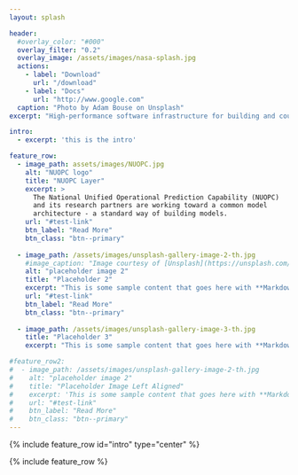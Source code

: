 ```yaml
---
layout: splash

header:
  #overlay_color: "#000"
  overlay_filter: "0.2"
  overlay_image: /assets/images/nasa-splash.jpg
  actions:
    - label: "Download"
      url: "/download"
    - label: "Docs"
      url: "http://www.google.com"
  caption: "Photo by Adam Bouse on Unsplash"
excerpt: "High-performance software infrastructure for building and coupling weather, climate, and related Earth science applications."

intro: 
  - excerpt: 'this is the intro'

feature_row:
  - image_path: assets/images/NUOPC.jpg
    alt: "NUOPC logo"
    title: "NUOPC Layer"
    excerpt: >
      The National Unified Operational Prediction Capability (NUOPC) 
      and its research partners are working toward a common model 
      architecture - a standard way of building models.
    url: "#test-link"
    btn_label: "Read More"
    btn_class: "btn--primary"
  
  - image_path: /assets/images/unsplash-gallery-image-2-th.jpg
    #image_caption: "Image courtesy of [Unsplash](https://unsplash.com/)"
    alt: "placeholder image 2"
    title: "Placeholder 2"
    excerpt: "This is some sample content that goes here with **Markdown** formatting."
    url: "#test-link"
    btn_label: "Read More"
    btn_class: "btn--primary"
  
  - image_path: /assets/images/unsplash-gallery-image-3-th.jpg
    title: "Placeholder 3"
    excerpt: "This is some sample content that goes here with **Markdown** formatting."

#feature_row2:
#  - image_path: /assets/images/unsplash-gallery-image-2-th.jpg
#    alt: "placeholder image 2"
#    title: "Placeholder Image Left Aligned"
#    excerpt: 'This is some sample content that goes here with **Markdown** formatting. Left aligned with `type="left"`'
#    url: "#test-link"
#    btn_label: "Read More"
#    btn_class: "btn--primary"
---
```


{% include feature_row id="intro" type="center" %}

{% include feature_row %}
